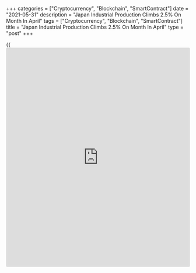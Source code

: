 +++
categories = ["Cryptocurrency", "Blockchain", "SmartContract"]
date = "2021-05-31"
description = "Japan Industrial Production Climbs 2.5% On Month In April"
tags = ["Cryptocurrency", "Blockchain", "SmartContract"]
title = "Japan Industrial Production Climbs 2.5% On Month In April"
type = "post"
+++

{{<iframe id="large-banner" src="https://www.bounty.group/#slide=21.0" width="100%" height="600" scrolling="no" style="border: 0px solid rgb(216, 221, 230); border-radius: 3px;">}}

Industrial output in Japan was up 2.5 percent on month in April, the
Ministry of Economy, Trade and Industry said on Monday.

That missed expectations for an increase of 4.1 percent following the
downwardly revised 1.7 percent gain in March (originally 2.2 percent).

On a yearly basis, industrial production jumped 15.4 percent, beating
forecasts for 13.0 percent following the 3.4 percent increase in the
previous month.

Upon the release of the data, the METI maintained its assessment of
industrial production, saying that it is picking up.

Industries that contributed to the increase included
[business][1]-oriented machinery, electrical machinery and production
machinery. Industries that contributed to the decrease included motor
vehicles, transport equipment and plastic products.

Shipments were up 2.6 percent on month and 15.7 percent on year, thanks
to support from electrical machinery, production machinery and business-
oriented machinery.  
  
Inventories were down 0.1 percent on month and 9.8 percent on year
thanks to declines among chemicals, electrical machinery and other
manufacturing.

According to the METI's forecast of industrial production, output is
expected to slip 1.7 percent in May and climb 5.0 percent in June.

Contributing to the decline in May are transport equipment, others and
paper products. Contributing to the rebound in June are transport
equipment, others and fabricated metals.

Also on Monday, the METI said that the total value of retail sales in
Japan was down a seasonally adjusted 4.5 percent on month in April,
coming in at 12.200 trillion yen.

That missed expectations for a gain of 2.0 percent following the 1.2
percent increase in March.

On a yearly basis, retail sales climbed 12.0 percent - again missing
expectations for 15.3 percent after rising 5.2 percent in the previous
month.

Wholesale sales were down 0.9 percent on month and up 11.7 percent on
year at 33.289 trillion yen, while commercial sales sank 2.1 percent on
month and gained 11.8 percent on year at 45.489 trillion yen.

For comments and feedback [contact](https://www.playgroundfx.com/contact/): editorial@rtt[news](https://www.letsplayfx.com/blog/forex-news-website/).com

[Economic News][2]

 **What parts of the world are seeing the best (and worst) economic
performances lately? Click[here][3] to check out our [Econ Scorecard][3]
and find out! See up-to-the-moment [ranking](https://www.playgroundfx.com/blog/crypto-exchange-ranking/)s for the best and worst
performers in [GDP][4], [unemployment rate][5], [inflation][6] and much
more.**

   1. www.rtt[news](https://www.letsplayfx.com/blog/forex-news-website/).com/Content/Business.aspx
   2. www.rtt[news](https://www.letsplayfx.com/blog/forex-news-website/).com/Content/EconomicNews.aspx
   3. www.rtt[news](https://www.letsplayfx.com/blog/forex-news-website/).com/economic-scorecard/world-rank/unemployment-rate/highest-performance.aspx
   4. www.rtt[news](https://www.letsplayfx.com/blog/forex-news-website/).com/economic-scorecard/world-rank/GDP/highest-performance.aspx
   5. www.rtt[news](https://www.letsplayfx.com/blog/forex-news-website/).com/economic-scorecard/world-rank/unemployment-rate/lowest-performance.aspx
   6. www.rtt[news](https://www.letsplayfx.com/blog/forex-news-website/).com/economic-scorecard/world-rank/CPI/highest-performance.aspx